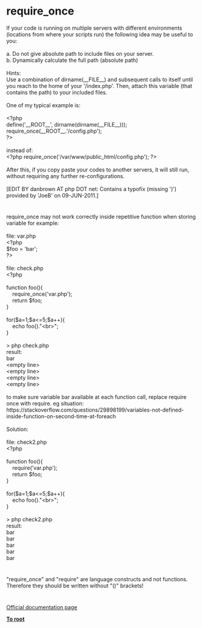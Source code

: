# require_once




<div class="phpcode"><span class="html">
If your code is running on multiple servers with different environments (locations from where your scripts run) the following idea may be useful to you:
<br>
<br>a. Do not give absolute path to include files on your server.
<br>b. Dynamically calculate the full path (absolute path)
<br>
<br>Hints:
<br>Use a combination of dirname(__FILE__) and subsequent calls to itself until you reach to the home of your &apos;/index.php&apos;. Then, attach this variable (that contains the path) to your included files.
<br>
<br>One of my typical example is:
<br>
<br><span class="default">&lt;?php
<br>define</span><span class="keyword">(</span><span class="string">&apos;__ROOT__&apos;</span><span class="keyword">, </span><span class="default">dirname</span><span class="keyword">(</span><span class="default">dirname</span><span class="keyword">(</span><span class="default">__FILE__</span><span class="keyword">)));
<br>require_once(</span><span class="default">__ROOT__</span><span class="keyword">.</span><span class="string">&apos;/config.php&apos;</span><span class="keyword">);
<br></span><span class="default">?&gt;
<br></span>
<br>instead of:
<br><span class="default">&lt;?php </span><span class="keyword">require_once(</span><span class="string">&apos;/var/www/public_html/config.php&apos;</span><span class="keyword">); </span><span class="default">?&gt;
<br></span>
<br>After this, if you copy paste your codes to another servers, it will still run, without requiring any further re-configurations.
<br>
<br>[EDIT BY danbrown AT php DOT net: Contains a typofix (missing &apos;)&apos;) provided by &apos;JoeB&apos; on 09-JUN-2011.]</span>
</div>
  

#


<div class="phpcode"><span class="html">
require_once may not work correctly inside repetitive function when storing variable for example:<br><br>file: var.php<br><span class="default">&lt;?php<br>$foo </span><span class="keyword">= </span><span class="string">&apos;bar&apos;</span><span class="keyword">;<br></span><span class="default">?&gt;<br></span><br>file: check.php<br><span class="default">&lt;?php<br><br></span><span class="keyword">function </span><span class="default">foo</span><span class="keyword">(){<br>&#xA0; &#xA0; require_once(</span><span class="string">&apos;var.php&apos;</span><span class="keyword">);<br>&#xA0; &#xA0; return </span><span class="default">$foo</span><span class="keyword">;<br>}<br><br>for(</span><span class="default">$a</span><span class="keyword">=</span><span class="default">1</span><span class="keyword">;</span><span class="default">$a</span><span class="keyword">&lt;=</span><span class="default">5</span><span class="keyword">;</span><span class="default">$a</span><span class="keyword">++){<br>&#xA0; &#xA0; echo </span><span class="default">foo</span><span class="keyword">().</span><span class="string">&quot;&lt;br&gt;&quot;</span><span class="keyword">;<br>}<br><br>&gt; </span><span class="default">php check</span><span class="keyword">.</span><span class="default">php<br>result</span><span class="keyword">: <br></span><span class="default">bar<br></span><span class="keyword">&lt;empty </span><span class="default">line</span><span class="keyword">&gt;<br>&lt;empty </span><span class="default">line</span><span class="keyword">&gt;<br>&lt;empty </span><span class="default">line</span><span class="keyword">&gt;<br>&lt;empty </span><span class="default">line</span><span class="keyword">&gt;<br><br></span><span class="default">to make sure variable bar available at each </span><span class="keyword">function </span><span class="default">call</span><span class="keyword">, </span><span class="default">replace </span><span class="keyword">require </span><span class="default">once with </span><span class="keyword">require. </span><span class="default">eg situation</span><span class="keyword">: </span><span class="default">https</span><span class="keyword">:</span><span class="comment">//stackoverflow.com/questions/29898199/variables-not-defined-inside-function-on-second-time-at-foreach<br><br></span><span class="default">Solution</span><span class="keyword">:<br><br></span><span class="default">file</span><span class="keyword">: </span><span class="default">check2</span><span class="keyword">.</span><span class="default">php<br></span><span class="keyword">&lt;?</span><span class="default">php<br><br></span><span class="keyword">function </span><span class="default">foo</span><span class="keyword">(){<br>&#xA0; &#xA0; require(</span><span class="string">&apos;var.php&apos;</span><span class="keyword">);<br>&#xA0; &#xA0; return </span><span class="default">$foo</span><span class="keyword">;<br>}<br><br>for(</span><span class="default">$a</span><span class="keyword">=</span><span class="default">1</span><span class="keyword">;</span><span class="default">$a</span><span class="keyword">&lt;=</span><span class="default">5</span><span class="keyword">;</span><span class="default">$a</span><span class="keyword">++){<br>&#xA0; &#xA0; echo </span><span class="default">foo</span><span class="keyword">().</span><span class="string">&quot;&lt;br&gt;&quot;</span><span class="keyword">;<br>}<br><br>&gt; </span><span class="default">php check2</span><span class="keyword">.</span><span class="default">php<br>result</span><span class="keyword">:<br></span><span class="default">bar<br>bar<br>bar<br>bar<br>bar</span>
</span>
</div>
  

#


<div class="phpcode"><span class="html">
&quot;require_once&quot; and &quot;require&quot; are language constructs and not functions. Therefore they should be written without &quot;()&quot; brackets!</span>
</div>
  

#

[Official documentation page](https://www.php.net/manual/en/function.require-once.php)

**[To root](/)**